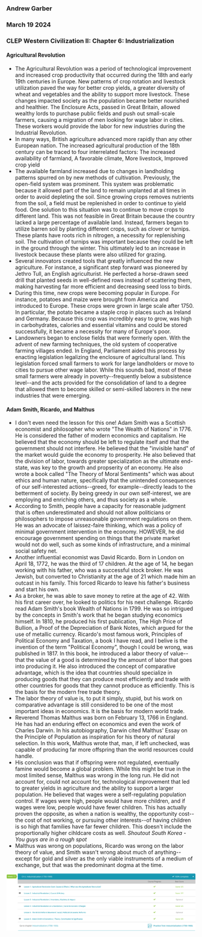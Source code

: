 ### Andrew Garber
### March 19 2024
### CLEP Western Civilization II: Chapter 6: Industrialization

#### Agricultural Revolution
 - The Agricultural Revolution was a period of technological improvement and increased crop productivity that occurred during the 18th and early 19th centuries in Europe. New patterns of crop rotation and livestock utilization paved the way for better crop yields, a greater diversity of wheat and vegetables and the ability to support more livestock. These changes impacted society as the population became better nourished and healthier. The Enclosure Acts, passed in Great Britain, allowed wealthy lords to purchase public fields and push out small-scale farmers, causing a migration of men looking for wage labor in cities. These workers would provide the labor for new industries during the Industrial Revolution.
 - In many ways, British agriculture advanced more rapidly than any other European nation. The increased agricultural production of the 18th century can be traced to four interrelated factors: The increased availability of farmland, A favorable climate, More livestock, Improved crop yield
 - The available farmland increased due to changes in landholding patterns spurred on by new methods of cultivation. Previously, the open-field system was prominent. This system was problematic because it allowed part of the land to remain unplanted at all times in order to avoid depleting the soil. Since growing crops removes nutrients from the soil, a field must be replenished in order to continue to yield food. One solution to this situation was to continue to move crops to different land. This was not feasible in Great Britain because the country lacked a large percentage of available land. Instead, farmers began to utilize barren soil by planting different crops, such as clover or turnips. These plants have roots rich in nitrogen, a necessity for replenishing soil. The cultivation of turnips was important because they could be left in the ground through the winter. This ultimately led to an increase in livestock because these plants were also utilized for grazing.
 - Several innovators created tools that greatly influenced the new agriculture. For instance, a significant step forward was pioneered by Jethro Tull, an English agriculturist. He perfected a horse-drawn seed drill that planted seeds in well-defined rows instead of scattering them, making harvesting far more efficient and decreasing seed loss to birds.
 - During this time, new crops were becoming popular in Europe. For instance, potatoes and maize were brought from America and introduced to Europe. These crops were grown in large scale after 1750. In particular, the potato became a staple crop in places such as Ireland and Germany. Because this crop was incredibly easy to grow, was high in carbohydrates, calories and essential vitamins and could be stored successfully, it became a necessity for many of Europe's poor.
 - Landowners began to enclose fields that were formerly open. With the advent of new farming techniques, the old system of cooperative farming villages ended. In England, Parliament aided this process by enacting legislation legalizing the enclosure of agricultural land. This legislation forced small farmers to work for large landholders or move to cities to pursue other wage labor. While this sounds bad, most of these small farmers were already in poverty--frequently below a subsistence level--and the acts provided for the consolidation of land to a degree that allowed them to become skilled or semi-skilled laborers in the new industries that were emerging.


#### Adam Smith, Ricardo, and Malthus
 - I don't even need the lesson for this one! Adam Smith was a Scottish economist and philosopher who wrote "The Wealth of Nations" in 1776. He is considered the father of modern economics and capitalism. He believed that the economy should be left to regulate itself and that the government should not interfere. He believed that the "invisible hand" of the market would guide the economy to prosperity. He also believed that the division of labor, towards greater specialization as the ultimate end-state, was key to the growth and propserity of an economy. He also wrote a book called "The Theory of Moral Sentiments" which was about ethics and human nature, specifically that the unintended consequences of our self-interested actions--greed, for example--directly leads to the betterment of society. By being greedy in our own self-interest, we are employing and enriching others, and thus society as a whole. 
 - According to Smith, people have a capacity for reasonable judgment that is often underestimated and should not allow politicians or philosophers to impose unreasonable government regulations on them. He was an advocate of laissez-faire thinking, which was a policy of minimal government intervention in the economy. HOWEVER, he did encourage government spending on things that the private market would not do well, such as some kinds of infrastructure, and a minimal social safety net.
 - Another influential economist was David Ricardo. Born in London on April 18, 1772, he was the third of 17 children. At the age of 14, he began working with his father, who was a successful stock broker. He was Jewish, but converted to Christianity at the age of 21 which made him an outcast in his family. This forced Ricardo to leave his father's business and start his own.
 - As a broker, he was able to save money to retire at the age of 42. With his first career over, he looked to politics for his next challenge. Ricardo read Adam Smith's book Wealth of Nations in 1799. He was so intrigued by the concepts in Smith's work that he began studying economics himself. In 1810, he produced his first publication, The High Price of Bullion, a Proof of the Depreciation of Bank Notes, which argued for the use of metallic currency. Ricardo's most famous work, Principles of Political Economy and Taxation, a book I have read, and I belive is the invention of the term "Political Economy", though I could be wrong, was published in 1817. In this book, he introduced a labor theory of value--that the value of a good is determined by the amount of labor that goes into producing it. He also introduced the concept of comparative advantage, which is the idea that countries should specialize in producing goods that they can produce most efficiently and trade with other countries for goods that they cannot produce as efficiently. This is the basis for the modern free trade theory.
 - The labor theory of value is, to put it simply, stupid, but his work on comparative advantage is still considered to be one of the most important ideas in economics. It is the basis for modern world trade.
 - Reverend Thomas Malthus was born on February 13, 1766 in England. He has had an enduring effect on economics and even the work of Charles Darwin. In his autobiography, Darwin cited Malthus' Essay on the Principle of Population as inspiration for his theory of natural selection. In this work, Malthus wrote that, man, if left unchecked, was capable of producing far more offspring than the world resources could handle.
 - His conclusion was that if offspring were not regulated, eventually famine would become a global problem. While this might be true in the most limited sense, Malthus was wrong in the long run. He did not account for, could not account for, technological improvement that led to greater yields in agriculture and the ability to support a larger population. He believed that wages were a self-regulating population control. If wages were high, people would have more children, and if wages were low, people would have fewer children. This has actually proven the opposite, as when a nation is wealthy, the opportunity cost--the cost of not working, or pursuing other interests--of having children is so high that families have far fewer children. This doesn't include the proportionally higher cihldcare costs as well. *Shoutout South Korea - You guys are in a rough spot*
 - Malthus was wrong on populations, Ricardo was wrong on the labor theory of value, and Smith wasn't wrong about much of anything--except for gold and silver as the only viable instruments of a medium of exchange, but that was the predominant dogma at the time.

![alt text](media/industrialization.png)